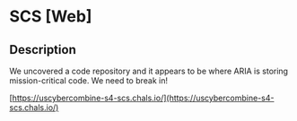 # SCS [Web]

## Description

We uncovered a code repository and it appears to be where ARIA is storing mission-critical code. We need to break in!

[https://uscybercombine-s4-scs.chals.io/](https://uscybercombine-s4-scs.chals.io/)

